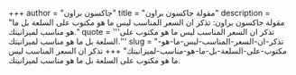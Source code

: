 +++
author = "جاكسون براون"
title = "مقولة جاكسون براون"
description = "مقولة جاكسون براون: تذكر ان السعر المناسب ليس ما هو مكتوب على السلعة بل ما هو مناسب لميزانيتك."
quote = '''تذكر ان السعر المناسب ليس ما هو مكتوب على السلعة بل ما هو مناسب لميزانيتك.''' 
slug = "تذكر-ان-السعر-المناسب-ليس-ما-هو-مكتوب-على-السلعة-بل-ما-هو-مناسب-لميزانيتك"
+++
تذكر ان السعر المناسب ليس ما هو مكتوب على السلعة بل ما هو مناسب لميزانيتك.
